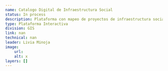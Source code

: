 ```yaml
---
name: Catalogo Digital de Infraestructura Social
status: In process
description: Plataforma con mapeo de proyectos de infraestructura social suportados por el GIS, de distintas divisiones. La herramienta permite geolocalizar los proyectos, y recoge datos claves como costos por m2 construido, plazos de ejecución, costos de diseño y supervisión de obra, entre otros, para facilitar la planificación. Incluye tambien fotografia y planos de los proyectos. 
type: Plataforma Interactiva
division: GIS
link: nan
technical: nan
leader: Livia Minoja
image: 
    url: 
    alt: x
layers: []
---
```

    